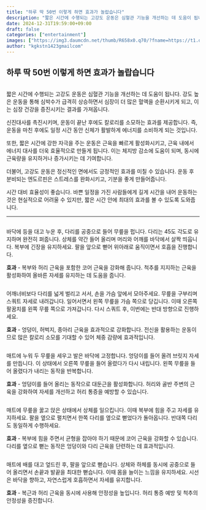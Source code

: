 ```yaml
---
title: "하루 딱 50번 이렇게 하면 효과가 놀랍습니다"
description: "짧은 시간에 수행되는 고강도 운동은 심혈관 기능을 개선하는 데 도움이 됩니다. 강도 높은 운동을 통해 심박수가 급격히 상승하면서 심장이 더 많은 혈액을 순환시키게 되고, 이는 심장 건강을 증진시키는 결과를 가져옵니다."
date: 2024-12-31T19:59:00+09:00
draft: false
categories: ["entertainment"]
images: ["https://img3.daumcdn.net/thumb/R658x0.q70/?fname=https://t1.daumcdn.net/news/202412/14/tenbody/20241214173002135ckbk.jpg", "https://t1.daumcdn.net/news/202412/14/tenbody/20241214173002376xnjn.gif", "https://t1.daumcdn.net/news/202412/14/tenbody/20241214173002678bbsr.gif", "https://t1.daumcdn.net/news/202412/14/tenbody/20241214173002983qtlj.gif", "https://t1.daumcdn.net/news/202412/14/tenbody/20241214173003292nkpo.gif"]
author: "kgkstn1423gmailcom"
---
```


<h2 >하루 딱 50번 이렇게 하면 효과가 놀랍습니다</h2> <figure ><img src="https://img3.daumcdn.net/thumb/R658x0.q70/?fname=https://t1.daumcdn.net/news/202412/14/tenbody/20241214173002135ckbk.jpg" alt=""/></figure> <p>짧은 시간에 수행되는 고강도 운동은 심혈관 기능을 개선하는 데 도움이 됩니다. 강도 높은 운동을 통해 심박수가 급격히 상승하면서 심장이 더 많은 혈액을 순환시키게 되고, 이는 심장 건강을 증진시키는 결과를 가져옵니다.</p> <p>신진대사를 촉진시키며, 운동이 끝난 후에도 칼로리를 소모하는 효과를 제공합니다. 즉, 운동을 마친 후에도 일정 시간 동안 신체가 활발하게 에너지를 소비하게 되는 것입니다.</p> <p>또한, 짧은 시간에 강한 자극을 주는 운동은 근육을 빠르게 활성화시키고, 근육 내에서 에너지 대사를 더욱 효율적으로 만들게 됩니다. 이는 체지방 감소에 도움이 되며, 동시에 근육량을 유지하거나 증가시키는 데 기여합니다.</p> <p>더불어, 고강도 운동은 정신적인 면에서도 긍정적인 효과를 미칠 수 있습니다. 운동 후 분비되는 엔도르핀은 스트레스를 완화시키고, 기분을 좋게 만들어줍니다.</p> <p>시간 대비 효율성이 좋습니다. 바쁜 일정을 가진 사람들에게 길게 시간을 내어 운동하는 것은 현실적으로 어려울 수 있지만, 짧은 시간 안에 최대의 효과를 볼 수 있도록 도와줍니다.</p> <hr /> <figure ><img src="https://t1.daumcdn.net/news/202412/14/tenbody/20241214173002376xnjn.gif" alt=""/></figure> <p>바닥에 등을 대고 누운 후, 다리를 공중으로 들어 무릎을 펍니다. 다리는 45도 각도로 유지하며 완전히 펴줍니다. 상체를 약간 들어 올리며 머리와 어깨를 바닥에서 살짝 띄웁니다. 복부에 긴장을 유지하세요. 팔을 앞으로 뻗어 위아래로 움직이면서 호흡을 진행합니다.</p> <p><strong>효과</strong> - 복부와 허리 근육을 포함한 코어 근육을 강화해 줍니다. 척추를 지지하는 근육을 활성화하여 올바른 자세를 유지하는 데 도움을 줍니다.</p> <figure ><img src="https://t1.daumcdn.net/news/202412/14/tenbody/20241214173002678bbsr.gif" alt=""/></figure> <p>어깨너비보다 다리를 넓게 벌리고 서서, 손을 가슴 앞에서 모아주세요. 무릎을 구부리며 스쿼트 자세로 내려갑니다. 일어서면서 왼쪽 무릎을 가슴 쪽으로 당깁니다. 이때 오른쪽 팔꿈치를 왼쪽 무릎 쪽으로 가져갑니다. 다시 스쿼트 후, 이번에는 반대 방향으로 진행하세요.</p> <p><strong>효과</strong> - 엉덩이, 허벅지, 종아리 근육을 효과적으로 강화합니다. 전신을 활용하는 운동이므로 많은 칼로리 소모를 기대할 수 있어 체중 감량에 효과적입니다.</p> <figure ><img src="https://t1.daumcdn.net/news/202412/14/tenbody/20241214173002983qtlj.gif" alt=""/></figure> <p>매트에 누워 두 무릎을 세우고 발은 바닥에 고정합니다. 엉덩이를 들어 올려 브릿지 자세를 만듭니다. 이 상태에서 오른쪽 무릎을 들어 올렸다가 다시 내립니다. 왼쪽 무릎을 들어 올렸다가 내리는 동작을 반복합니다.</p> <p><strong>효과</strong> - 엉덩이를 들어 올리는 동작으로 대둔근을 활성화합니다. 허리와 골반 주변의 근육을 강화하여 자세를 개선하고 허리 통증을 예방할 수 있습니다.</p> <figure ><img src="https://t1.daumcdn.net/news/202412/14/tenbody/20241214173003292nkpo.gif" alt=""/></figure> <p>매트에 무릎을 꿇고 앉은 상태에서 상체를 일으킵니다. 이때 복부에 힘을 주고 자세를 유지하세요. 팔을 옆으로 펼치면서 한쪽 다리를 옆으로 뻗었다가 돌아옵니다. 반대쪽 다리도 동일하게 수행하세요.</p> <p><strong>효과</strong> - 복부에 힘을 주면서 균형을 잡아야 하기 때문에 코어 근육을 강화할 수 있습니다. 다리를 옆으로 뻗는 동작은 엉덩이와 다리 근육을 단련하는 데 효과적입니다.</p> <figure ><img src="https://t1.daumcdn.net/news/202412/14/tenbody/20241214173003565hnvc.gif" alt=""/></figure> <p>매트에 배를 대고 엎드린 후, 팔을 앞으로 뻗습니다. 상체와 하체를 동시에 공중으로 들어 올리면서 손끝과 발끝을 최대한 뻗습니다. 이때 몸을 늘이는 느낌을 유지하세요. 시선은 바닥을 향하고, 자연스럽게 호흡하면서 자세를 유지합니다.</p> <p><strong>효과</strong> - 복근과 허리 근육을 동시에 사용해 안정성을 높입니다. 허리 통증 예방 및 척추의 안정성을 증진합니다.</p>